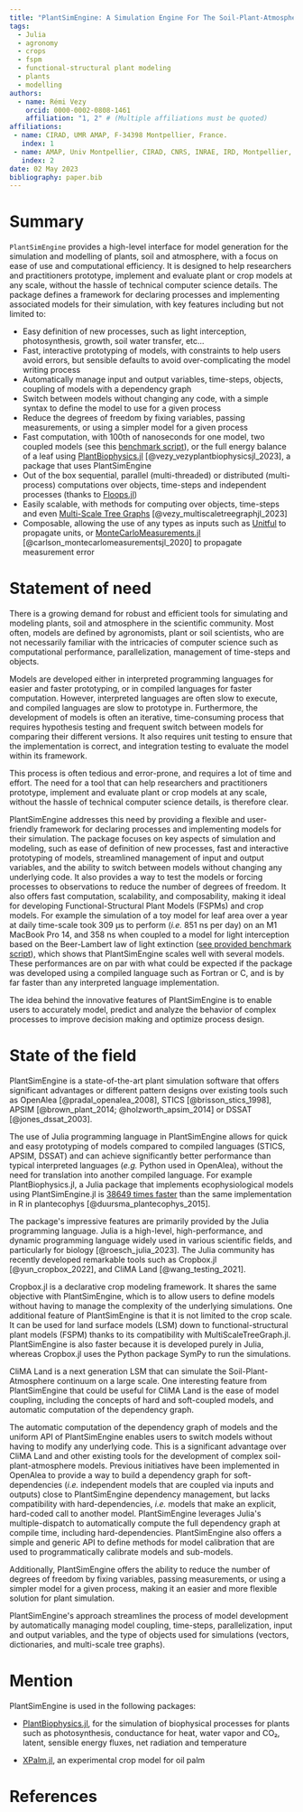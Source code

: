 ```yaml
---
title: "PlantSimEngine: A Simulation Engine For The Soil-Plant-Atmosphere System"
tags:
  - Julia
  - agronomy
  - crops
  - fspm
  - functional-structural plant modeling
  - plants
  - modelling
authors:
  - name: Rémi Vezy
    orcid: 0000-0002-0808-1461
    affiliation: "1, 2" # (Multiple affiliations must be quoted)
affiliations:
 - name: CIRAD, UMR AMAP, F-34398 Montpellier, France.
   index: 1
 - name: AMAP, Univ Montpellier, CIRAD, CNRS, INRAE, IRD, Montpellier, France.
   index: 2
date: 02 May 2023
bibliography: paper.bib
---
```


# Summary

`PlantSimEngine` provides a high-level interface for model generation for the simulation and modelling of plants, soil and atmosphere, with a focus on ease of use and computational efficiency. It is designed to help researchers and practitioners prototype, implement and evaluate plant or crop models at any scale, without the hassle of technical computer science details. The package defines a framework for declaring processes and implementing associated models for their simulation, with key features including but not limited to:

- Easy definition of new processes, such as light interception, photosynthesis, growth, soil water transfer, etc...
- Fast, interactive prototyping of models, with constraints to help users avoid errors, but sensible defaults to avoid over-complicating the model writing process
- Automatically manage input and output variables, time-steps, objects, coupling of models with a dependency graph
- Switch between models without changing any code, with a simple syntax to define the model to use for a given process
- Reduce the degrees of freedom by fixing variables, passing measurements, or using a simpler model for a given process
- Fast computation, with 100th of nanoseconds for one model, two coupled models (see this [benchmark script](https://github.com/VEZY/PlantSimEngine.jl/blob/main/examples/benchmark.jl)), or the full energy balance of a leaf using [PlantBiophysics.jl](https://github.com/VEZY/PlantBiophysics.jl) [@vezy_vezyplantbiophysicsjl_2023], a package that uses PlantSimEngine
- Out of the box sequential, parallel (multi-threaded) or distributed (multi-process) computations over objects, time-steps and independent processes (thanks to [Floops.jl](https://juliafolds.github.io/FLoops.jl/stable/))
- Easily scalable, with methods for computing over objects, time-steps and even [Multi-Scale Tree Graphs](https://github.com/VEZY/MultiScaleTreeGraph.jl) [@vezy_multiscaletreegraphjl_2023]
- Composable, allowing the use of any types as inputs such as [Unitful](https://github.com/PainterQubits/Unitful.jl) to propagate units, or [MonteCarloMeasurements.jl](https://github.com/baggepinnen/MonteCarloMeasurements.jl) [@carlson_montecarlomeasurementsjl_2020] to propagate measurement error

# Statement of need

There is a growing demand for robust and efficient tools for simulating and modeling plants, soil and atmosphere in the scientific community. Most often, models are defined by agronomists, plant or soil scientists, who are not necessarily familiar with the intricacies of computer science such as computational performance, parallelization, management of time-steps and objects. 

Models are developed either in interpreted programming languages for easier and faster prototyping, or in compiled languages for faster computation. However, interpreted languages are often slow to execute, and compiled languages are slow to prototype in. Furthermore, the development of models is often an iterative, time-consuming process that requires hypothesis testing and frequent switch between models for comparing their different versions. It also requires unit testing to ensure that the implementation is correct, and integration testing to evaluate the model within its framework. 

This process is often tedious and error-prone, and requires a lot of time and effort. The need for a tool that can help researchers and practitioners prototype, implement and evaluate plant or crop models at any scale, without the hassle of technical computer science details, is therefore clear.

PlantSimEngine addresses this need by providing a flexible and user-friendly framework for declaring processes and implementing models for their simulation. The package focuses on key aspects of simulation and modeling, such as ease of definition of new processes, fast and interactive prototyping of models, streamlined management of input and output variables, and the ability to switch between models without changing any underlying code. It also provides a way to test the models or forcing processes to observations to reduce the number of degrees of freedom. It also offers fast computation, scalability, and composability, making it ideal for developing Functional-Structural Plant Models (FSPMs) and crop models. For example the simulation of a toy model for leaf area over a year at daily time-scale took 309 μs to perform (*i.e.* 851 ns per day) on an M1 MacBook Pro 14, and 358 ns when coupled to a model for light interception based on the Beer-Lambert law of light extinction ([see provided benchmark script](https://github.com/VEZY/PlantSimEngine.jl/blob/main/examples/benchmark.jl)), which shows that PlantSimEngine scales well with several models. These performances are on par with what could be expected if the package was developed using a compiled language such as Fortran or C, and is by far faster than any interpreted language implementation.

The idea behind the innovative features of PlantSimEngine is to enable users to accurately model, predict and analyze the behavior of complex processes to improve decision making and optimize process design.

# State of the field

PlantSimEngine is a state-of-the-art plant simulation software that offers significant advantages or different pattern designs over existing tools such as OpenAlea [@pradal_openalea_2008], STICS [@brisson_stics_1998], APSIM [@brown_plant_2014; @holzworth_apsim_2014] or DSSAT [@jones_dssat_2003].

The use of Julia programming language in PlantSimEngine allows for quick and easy prototyping of models compared to compiled languages (STICS, APSIM, DSSAT) and can achieve significantly better performance than typical interpreted languages (*e.g.* Python used in OpenAlea), without the need for translation into another compiled language. For example PlantBiophysics.jl, a Julia package that implements ecophysiological models using PlantSimEngine.jl is [38649 times faster](https://vezy.github.io/PlantBiophysics-paper/notebooks_performance_Fig5_PlantBiophysics_performance/) than the same implementation in R in plantecophys [@duursma_plantecophys_2015].

The package's impressive features are primarily provided by the Julia programming language. Julia is a high-level, high-performance, and dynamic programming language widely used in various scientific fields, and particularly for biology [@roesch_julia_2023]. The Julia community has recently developed remarkable tools such as Cropbox.jl [@yun_cropbox_2022], and CliMA Land [@wang_testing_2021].

Cropbox.jl is a declarative crop modeling framework. It shares the same objective with PlantSimEngine, which is to allow users to define models without having to manage the complexity of the underlying simulations. One additional feature of PlantSimEngine is that it is not limited to the crop scale. It can be used for land surface models (LSM) down to functional-structural plant models (FSPM) thanks to its compatibility with MultiScaleTreeGraph.jl. PlantSimEngine is also faster because it is developed purely in Julia, whereas Cropbox.jl uses the Python package SymPy to run the simulations.

CliMA Land is a next generation LSM that can simulate the Soil-Plant-Atmosphere continuum on a large scale. One interesting feature from PlantSimEngine that could be useful for CliMA Land is the ease of model coupling, including the concepts of hard and soft-coupled models, and automatic computation of the dependency graph. 

The automatic computation of the dependency graph of models and the uniform API of PlantSimEngine enables users to switch models without having to modify any underlying code. This is a significant advantage over CliMA Land and other existing tools for the development of complex soil-plant-atmosphere models. Previous initiatives have been implemented in OpenAlea to provide a way to build a dependency graph for soft-dependencies (*i.e.* independent models that are coupled via inputs and outputs) close to PlantSimEngine dependency management, but lacks compatibility with hard-dependencies, *i.e.* models that make an explicit, hard-coded call to another model. PlantSimEngine leverages Julia's multiple-dispatch to automatically compute the full dependency graph at compile time, including hard-dependencies. PlantSimEngine also offers a simple and generic API to define methods for model calibration that are used to programmatically calibrate models and sub-models.

Additionally, PlantSimEngine offers the ability to reduce the number of degrees of freedom by fixing variables, passing measurements, or using a simpler model for a given process, making it an easier and more flexible solution for plant simulation.

PlantSimEngine's approach streamlines the process of model development by automatically managing model coupling, time-steps, parallelization, input and output variables, and the type of objects used for simulations (vectors, dictionaries, and multi-scale tree graphs).

# Mention

PlantSimEngine is used in the following packages:

- [PlantBiophysics.jl](https://github.com/VEZY/PlantBiophysics.jl), for the simulation of biophysical processes for plants such as photosynthesis, conductance for heat, water vapor and CO₂, latent, sensible energy fluxes, net radiation and temperature

- [XPalm.jl](https://github.com/PalmStudio/XPalm.jl), an experimental crop model for oil palm

# References
